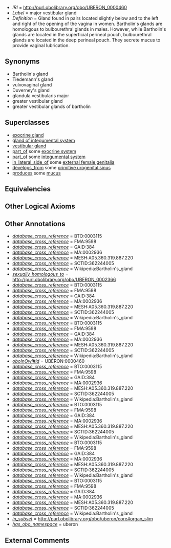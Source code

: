 * *IRI* = http://purl.obolibrary.org/obo/UBERON_0000460
 * *Label* = major vestibular gland
 * *Definition* = Gland found in pairs located slightly below and to the left and right of the opening of the vagina in women. Bartholin's glands are homologous to bulbourethral glands in males. However, while Bartholin's glands are located in the superficial perineal pouch, bulbourethral glands are located in the deep perineal pouch. They secrete mucus to provide vaginal lubrication.

## Synonyms

 * Bartholin's gland
 * Tiedemann's gland
 * vulvovaginal gland
 * Duverney's gland
 * glandula vestibularis major
 * greater vestibular gland
 * greater vestibular glands of bartholin

## Superclasses

 * [exocrine gland](../../UBERON/65/UBERON_0002365.md)
 * [gland of integumental system](../../UBERON/97/UBERON_0003297.md)
 * [vestibular gland](../../UBERON/26/UBERON_0011826.md)
 * [part_of](../../BFO/50/BFO_0000050.md) some [exocrine system](../../UBERON/30/UBERON_0002330.md)
 * [part_of](../../BFO/50/BFO_0000050.md) some [integumental system](../../UBERON/16/UBERON_0002416.md)
 * [in_lateral_side_of](../../BSPO/26/BSPO_0000126.md) some [external female genitalia](../../UBERON/56/UBERON_0005056.md)
 * [develops_from](../../RO/02/RO_0002202.md) some [primitive urogenital sinus](../../UBERON/64/UBERON_0000164.md)
 * [produces](../../RO/00/RO_0003000.md) some [mucus](../../UBERON/12/UBERON_0000912.md)

## Equivalencies


## Other Logical Axioms


## Other Annotations

 * *[database_cross_reference](../../ef/oboInOwl#hasDbXref.md)* = BTO:0003115
 * *[database_cross_reference](../../ef/oboInOwl#hasDbXref.md)* = FMA:9598
 * *[database_cross_reference](../../ef/oboInOwl#hasDbXref.md)* = GAID:384
 * *[database_cross_reference](../../ef/oboInOwl#hasDbXref.md)* = MA:0002936
 * *[database_cross_reference](../../ef/oboInOwl#hasDbXref.md)* = MESH:A05.360.319.887.220
 * *[database_cross_reference](../../ef/oboInOwl#hasDbXref.md)* = SCTID:362244005
 * *[database_cross_reference](../../ef/oboInOwl#hasDbXref.md)* = Wikipedia:Bartholin's_gland
 * *[sexually_homologous_to](../../core#sexually/to/core#sexually_homologous_to.md)* = http://purl.obolibrary.org/obo/UBERON_0002366
 * *[database_cross_reference](../../ef/oboInOwl#hasDbXref.md)* = BTO:0003115
 * *[database_cross_reference](../../ef/oboInOwl#hasDbXref.md)* = FMA:9598
 * *[database_cross_reference](../../ef/oboInOwl#hasDbXref.md)* = GAID:384
 * *[database_cross_reference](../../ef/oboInOwl#hasDbXref.md)* = MA:0002936
 * *[database_cross_reference](../../ef/oboInOwl#hasDbXref.md)* = MESH:A05.360.319.887.220
 * *[database_cross_reference](../../ef/oboInOwl#hasDbXref.md)* = SCTID:362244005
 * *[database_cross_reference](../../ef/oboInOwl#hasDbXref.md)* = Wikipedia:Bartholin's_gland
 * *[database_cross_reference](../../ef/oboInOwl#hasDbXref.md)* = BTO:0003115
 * *[database_cross_reference](../../ef/oboInOwl#hasDbXref.md)* = FMA:9598
 * *[database_cross_reference](../../ef/oboInOwl#hasDbXref.md)* = GAID:384
 * *[database_cross_reference](../../ef/oboInOwl#hasDbXref.md)* = MA:0002936
 * *[database_cross_reference](../../ef/oboInOwl#hasDbXref.md)* = MESH:A05.360.319.887.220
 * *[database_cross_reference](../../ef/oboInOwl#hasDbXref.md)* = SCTID:362244005
 * *[database_cross_reference](../../ef/oboInOwl#hasDbXref.md)* = Wikipedia:Bartholin's_gland
 * *[oboInOwl#id](../../id/oboInOwl#id.md)* = UBERON:0000460
 * *[database_cross_reference](../../ef/oboInOwl#hasDbXref.md)* = BTO:0003115
 * *[database_cross_reference](../../ef/oboInOwl#hasDbXref.md)* = FMA:9598
 * *[database_cross_reference](../../ef/oboInOwl#hasDbXref.md)* = GAID:384
 * *[database_cross_reference](../../ef/oboInOwl#hasDbXref.md)* = MA:0002936
 * *[database_cross_reference](../../ef/oboInOwl#hasDbXref.md)* = MESH:A05.360.319.887.220
 * *[database_cross_reference](../../ef/oboInOwl#hasDbXref.md)* = SCTID:362244005
 * *[database_cross_reference](../../ef/oboInOwl#hasDbXref.md)* = Wikipedia:Bartholin's_gland
 * *[database_cross_reference](../../ef/oboInOwl#hasDbXref.md)* = BTO:0003115
 * *[database_cross_reference](../../ef/oboInOwl#hasDbXref.md)* = FMA:9598
 * *[database_cross_reference](../../ef/oboInOwl#hasDbXref.md)* = GAID:384
 * *[database_cross_reference](../../ef/oboInOwl#hasDbXref.md)* = MA:0002936
 * *[database_cross_reference](../../ef/oboInOwl#hasDbXref.md)* = MESH:A05.360.319.887.220
 * *[database_cross_reference](../../ef/oboInOwl#hasDbXref.md)* = SCTID:362244005
 * *[database_cross_reference](../../ef/oboInOwl#hasDbXref.md)* = Wikipedia:Bartholin's_gland
 * *[database_cross_reference](../../ef/oboInOwl#hasDbXref.md)* = BTO:0003115
 * *[database_cross_reference](../../ef/oboInOwl#hasDbXref.md)* = FMA:9598
 * *[database_cross_reference](../../ef/oboInOwl#hasDbXref.md)* = GAID:384
 * *[database_cross_reference](../../ef/oboInOwl#hasDbXref.md)* = MA:0002936
 * *[database_cross_reference](../../ef/oboInOwl#hasDbXref.md)* = MESH:A05.360.319.887.220
 * *[database_cross_reference](../../ef/oboInOwl#hasDbXref.md)* = SCTID:362244005
 * *[database_cross_reference](../../ef/oboInOwl#hasDbXref.md)* = Wikipedia:Bartholin's_gland
 * *[database_cross_reference](../../ef/oboInOwl#hasDbXref.md)* = BTO:0003115
 * *[database_cross_reference](../../ef/oboInOwl#hasDbXref.md)* = FMA:9598
 * *[database_cross_reference](../../ef/oboInOwl#hasDbXref.md)* = GAID:384
 * *[database_cross_reference](../../ef/oboInOwl#hasDbXref.md)* = MA:0002936
 * *[database_cross_reference](../../ef/oboInOwl#hasDbXref.md)* = MESH:A05.360.319.887.220
 * *[database_cross_reference](../../ef/oboInOwl#hasDbXref.md)* = SCTID:362244005
 * *[database_cross_reference](../../ef/oboInOwl#hasDbXref.md)* = Wikipedia:Bartholin's_gland
 * *[in_subset](../../et/oboInOwl#inSubset.md)* = http://purl.obolibrary.org/obo/uberon/core#organ_slim
 * *[has_obo_namespace](../../ce/oboInOwl#hasOBONamespace.md)* = uberon

## External Comments

